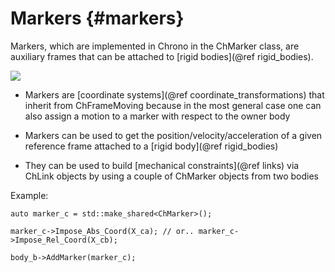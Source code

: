 
Markers        {#markers}
============

Markers, which are implemented in Chrono in the ChMarker class, are auxiliary frames that can be 
attached to [rigid bodies](@ref rigid_bodies).

![](http://www.projectchrono.org/assets/manual/pic_ChMarker.png)

- Markers are [coordinate systems](@ref coordinate_transformations) that 
  inherit from ChFrameMoving because in the most general 
  case one can also assign a motion to a marker with respect to the owner body

- Markers can be used to get the position/velocity/acceleration of 
  a given reference frame attached to a [rigid body](@ref rigid_bodies)

- They can be used to build [mechanical constraints](@ref links) via ChLink objects
  by using a couple of ChMarker objects from two bodies

Example:

~~~{.cpp}
auto marker_c = std::make_shared<ChMarker>();

marker_c->Impose_Abs_Coord(X_ca); // or.. marker_c->Impose_Rel_Coord(X_cb);

body_b->AddMarker(marker_c);
~~~



